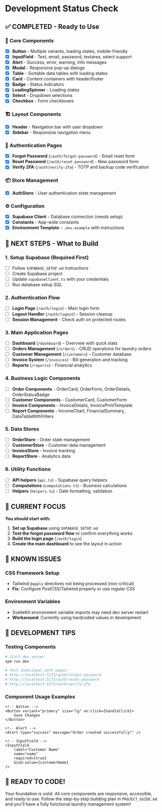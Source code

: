 # Development Status Check

## ✅ **COMPLETED** - Ready to Use

### 🔧 **Core Components**
- [x] **Button** - Multiple variants, loading states, mobile-friendly
- [x] **InputField** - Text, email, password, textarea, select support
- [x] **Alert** - Success, error, warning, info messages
- [x] **Modal** - Responsive pop-up dialogs
- [x] **Table** - Sortable data tables with loading states
- [x] **Card** - Content containers with header/footer
- [x] **Badge** - Status indicators
- [x] **LoadingSpinner** - Loading states
- [x] **Select** - Dropdown selections
- [x] **Checkbox** - Form checkboxes

### 🏗️ **Layout Components**
- [x] **Header** - Navigation bar with user dropdown
- [x] **Sidebar** - Responsive navigation menu

### 🔐 **Authentication Pages**
- [x] **Forgot Password** (`/auth/forgot-password`) - Email reset form
- [x] **Reset Password** (`/auth/reset-password`) - New password form
- [x] **Verify 2FA** (`/auth/verify-2fa`) - TOTP and backup code verification

### 📦 **Store Management**
- [x] **AuthStore** - User authentication state management

### ⚙️ **Configuration**
- [x] **Supabase Client** - Database connection (needs setup)
- [x] **Constants** - App-wide constants
- [x] **Environment Template** - `.env.example` with instructions

## 🔄 **NEXT STEPS** - What to Build

### 1. **Setup Supabase** (Required First)
- [ ] Follow `SUPABASE_SETUP.md` instructions
- [ ] Create Supabase project
- [ ] Update `supabaseClient.ts` with your credentials
- [ ] Run database setup SQL

### 2. **Authentication Flow**
- [ ] **Login Page** (`/auth/login`) - Main login form
- [ ] **Logout Handler** (`/auth/logout`) - Session cleanup
- [ ] **Session Management** - Check auth on protected routes

### 3. **Main Application Pages**
- [ ] **Dashboard** (`/dashboard`) - Overview with quick stats
- [ ] **Orders Management** (`/orders`) - CRUD operations for laundry orders
- [ ] **Customer Management** (`/customers`) - Customer database
- [ ] **Invoice System** (`/invoices`) - Bill generation and tracking
- [ ] **Reports** (`/reports`) - Financial analytics

### 4. **Business Logic Components**
- [ ] **Order Components** - OrderCard, OrderForm, OrderDetails, OrderStatusBadge
- [ ] **Customer Components** - CustomerCard, CustomerForm
- [ ] **Invoice Components** - InvoiceDetails, InvoicePrintTemplate
- [ ] **Report Components** - IncomeChart, FinancialSummary, DataTableWithFilters

### 5. **Data Stores**
- [ ] **OrderStore** - Order state management
- [ ] **CustomerStore** - Customer data management
- [ ] **InvoiceStore** - Invoice tracking
- [ ] **ReportStore** - Analytics data

### 6. **Utility Functions**
- [ ] **API helpers** (`api.ts`) - Supabase query helpers
- [ ] **Computations** (`computations.ts`) - Business calculations
- [ ] **Helpers** (`helpers.ts`) - Date formatting, validation

## 🎯 **CURRENT FOCUS**

**You should start with:**

1. **Set up Supabase** using `SUPABASE_SETUP.md`
2. **Test the forgot password flow** to confirm everything works
3. **Build the login page** (`/auth/login`) 
4. **Create the main dashboard** to see the layout in action

## 🐛 **KNOWN ISSUES**

### CSS Framework Setup
- Tailwind `@apply` directives not being processed (non-critical)
- **Fix**: Configure PostCSS/Tailwind properly or use regular CSS

### Environment Variables
- SvelteKit environment variable imports may need dev server restart
- **Workaround**: Currently using hardcoded values in development

## 📝 **DEVELOPMENT TIPS**

### Testing Components
```bash
# Start dev server
npm run dev

# Test individual auth pages:
# http://localhost:5173/auth/forgot-password
# http://localhost:5173/auth/reset-password
# http://localhost:5173/auth/verify-2fa
```

### Component Usage Examples
```svelte
<!-- Button -->
<Button variant="primary" size="lg" on:click={handleClick}>
    Save Changes
</Button>

<!-- Alert -->
<Alert type="success" message="Order created successfully!" />

<!-- InputField -->
<InputField 
    label="Customer Name" 
    name="name" 
    required={true} 
    bind:value={customerName} 
/>
```

## 🚀 **READY TO CODE!**

Your foundation is solid. All core components are responsive, accessible, and ready to use. Follow the step-by-step building plan in `PROJECT_GUIDE.md` and you'll have a fully functional laundry management system!
